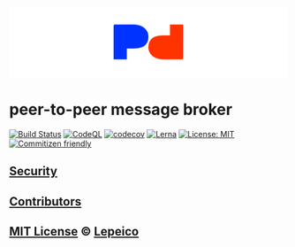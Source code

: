 ![Logo of lepeico/p2p](../assets/logo.png)

# peer-to-peer message broker

[![Build Status](https://badgen.net/github/status/lepeico/p2p/main)](https://github.com/lepeico/p2p/actions)
[![CodeQL](https://github.com/lepeico/p2p/actions/workflows/codeql-analysis.yml/badge.svg)](https://github.com/lepeico/p2p/actions/workflows/codeql-analysis.yml)
[![codecov](https://codecov.io/gh/lepeico/p2p/branch/master/graph/badge.svg?token=jdKs21IMQZ)](https://codecov.io/gh/lepeico/p2p)
[![Lerna](https://img.shields.io/badge/maintained%20with-lerna-cc00ff.svg)](https://lerna.js.org/)
[![License: MIT](https://badgen.net/badge/license/MIT/blue)](https://opensource.org/licenses/MIT)
[![Commitizen friendly](https://img.shields.io/badge/commitizen-friendly-brightgreen.svg)](http://commitizen.github.io/cz-cli/)

[//]: # ([![Codecov]&#40;https://badgen.net/codecov/c/github/lepeico/p2p&#41;]&#40;https://codecov.io/gh/lepeico/p2p&#41;)

## [Security](SECURITY.md)

## [Contributors](CONTRIBUTORS.md)

## [MIT License](../LICENSE) © [Lepeico](https://github.com/lepeico)

